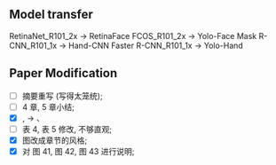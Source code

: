 ## Model transfer

RetinaNet_R101_2x -> RetinaFace
FCOS_R101_2x -> Yolo-Face
Mask R-CNN_R101_1x -> Hand-CNN
Faster R-CNN_R101_1x -> Yolo-Hand

## Paper Modification

- [ ] 摘要重写 (写得太笼统);
- [ ] 4 章, 5 章小结;
- [x] , -> 、
- [ ] 表 4, 表 5 修改, 不够直观;
- [x] 图改成章节的风格;
- [x] 对 图 41, 图 42, 图 43 进行说明;